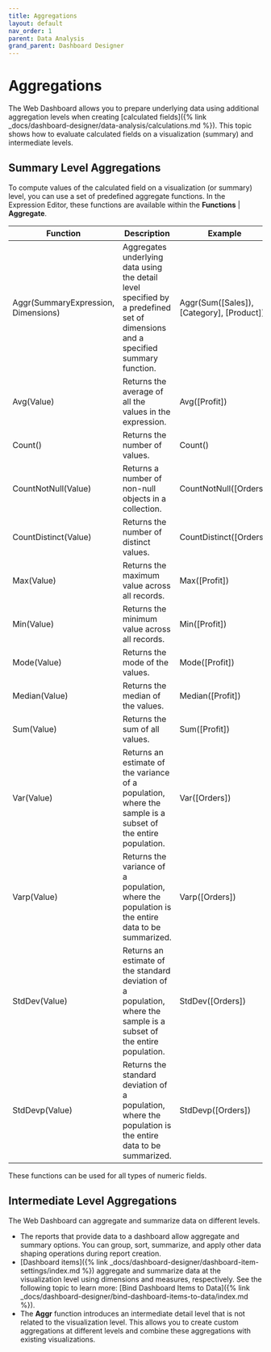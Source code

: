 ```yaml
---
title: Aggregations
layout: default
nav_order: 1
parent: Data Analysis
grand_parent: Dashboard Designer
---
```

# Aggregations
The Web Dashboard allows you to prepare underlying data using additional aggregation levels when creating [calculated fields]({% link _docs/dashboard-designer/data-analysis/calculations.md %}). This topic shows how to evaluate calculated fields on a visualization (summary) and intermediate levels.

## Summary Level Aggregations
To compute values of the calculated field on a visualization (or summary) level, you can use a set of predefined aggregate functions. In the Expression Editor, these functions are available within the **Functions** | **Aggregate**.

| Function | Description | Example |
|---|---|---|
| Aggr(SummaryExpression, Dimensions) | Aggregates underlying data using the detail level specified by a predefined set of dimensions and a specified summary function. | Aggr(Sum([Sales]), [Category], [Product]) |
| Avg(Value) | Returns the average of all the values in the expression. | Avg([Profit]) | 
| Count() | Returns the number of values. | Count() |
| CountNotNull(Value) | Returns a number of non-null objects in a collection. | CountNotNull([Orders]) |
| CountDistinct(Value) | Returns the number of distinct values. | CountDistinct([Orders]) |
| Max(Value) | Returns the maximum value across all records. | Max([Profit]) |
| Min(Value) | Returns the minimum value across all records. | Min([Profit]) |
| Mode(Value) | Returns the mode of the values. | Mode([Profit]) |
| Median(Value) | Returns the median of the values. | Median([Profit]) |
| Sum(Value) | Returns the sum of all values. | Sum([Profit]) |
| Var(Value) | Returns an estimate of the variance of a population, where the sample is a subset of the entire population. | Var([Orders]) |
| Varp(Value) | Returns the variance of a population, where the population is the entire data to be summarized. | Varp([Orders]) |
| StdDev(Value) | Returns an estimate of the standard deviation of a population, where the sample is a subset of the entire population. | StdDev([Orders]) |
| StdDevp(Value) | Returns the standard deviation of a population, where the population is the entire data to be summarized. | StdDevp([Orders]) |

These functions can be used for all types of numeric fields.

## Intermediate Level Aggregations
The Web Dashboard can aggregate and summarize data on different levels.
* The reports that provide data to a dashboard allow aggregate and summary options. You can group, sort, summarize, and apply other data shaping operations during report creation.
* [Dashboard items]({% link _docs/dashboard-designer/dashboard-item-settings/index.md %}) aggregate and summarize data at the visualization level using dimensions and measures, respectively. See the following topic to learn more: [Bind Dashboard Items to Data]({% link _docs/dashboard-designer/bind-dashboard-items-to-data/index.md %}).
* The **Aggr** function introduces an intermediate detail level that is not related to the visualization level. This allows you to create custom aggregations at different levels and combine these aggregations with existing visualizations.
